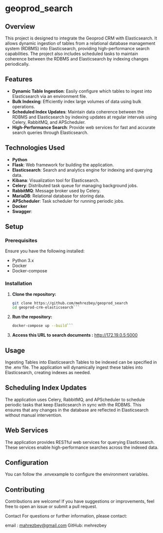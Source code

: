 # geoprod_search

## Overview
This project is designed to integrate the Geoprod CRM with Elasticsearch. It allows dynamic ingestion of tables from a relational database management system (RDBMS) into Elasticsearch, providing high-performance search capabilities. The project also includes scheduled tasks to maintain coherence between the RDBMS and Elasticsearch by indexing changes periodically.

## Features
- **Dynamic Table Ingestion**: Easily configure which tables to ingest into Elasticsearch via an environment file.
- **Bulk Indexing**: Efficiently index large volumes of data using bulk operations.
- **Scheduled Index Updates**: Maintain data coherence between the RDBMS and Elasticsearch by indexing updates at regular intervals using Celery, RabbitMQ, and APScheduler.
- **High-Performance Search**: Provide web services for fast and accurate search queries through Elasticsearch.

## Technologies Used
- **Python**
- **Flask**: Web framework for building the application.
- **Elasticsearch**: Search and analytics engine for indexing and querying data.
- **Kibana**: Visualization tool for Elasticsearch.
- **Celery**: Distributed task queue for managing background jobs.
- **RabbitMQ**: Message broker used by Celery.
- **MariaDB**: Relational database for storing data.
- **APScheduler**: Task scheduler for running periodic jobs.
- **Docker**
- **Swagger**: 

## Setup

### Prerequisites
Ensure you have the following installed:
- Python 3.x
- Docker
- Docker-compose

### Installation
1. **Clone the repository:**
   ```bash
   git clone https://github.com/mehrezbey/geoprod_search
   cd geoprod-crm-elasticsearch```
2. **Run the repository:**
   ```bash
   docker-compose up --build```
3. **Access this URL to search documents :**
    http://172.19.0.5:5000
## Usage
Ingesting Tables into Elasticsearch
Tables to be indexed can be specified in the .env file. The application will dynamically ingest these tables into Elasticsearch, creating indexes as needed.

## Scheduling Index Updates
The application uses Celery, RabbitMQ, and APScheduler to schedule periodic tasks that keep Elasticsearch in sync with the RDBMS. This ensures that any changes in the database are reflected in Elasticsearch without manual intervention.

## Web Services
The application provides RESTful web services for querying Elasticsearch. These services enable high-performance searches across the indexed data.

## Configuration
You can follow the .envexample to  configure the  environment variables.

## Contributing
Contributions are welcome! If you have suggestions or improvements, feel free to open an issue or submit a pull request.


Contact
For questions or further information, please contact:

email : mahrezbey@gmail.com
GitHub: mehrezbey
